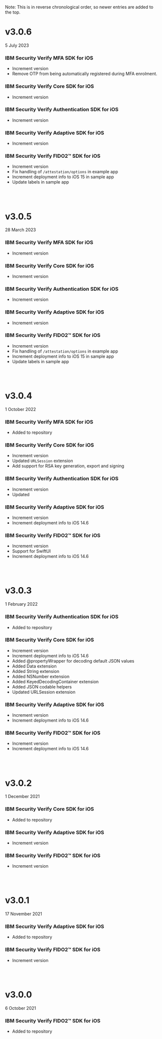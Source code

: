 Note: This is in reverse chronological order, so newer entries are added to the top.

# v3.0.6
5 July 2023
### IBM Security Verify MFA SDK for iOS
* Increment version
* Remove OTP from being automatically registered during MFA enrolment.

### IBM Security Verify Core SDK for iOS
* Increment version

### IBM Security Verify Authentication SDK for iOS
* Increment version

### IBM Security Verify Adaptive SDK for iOS
* Increment version

### IBM Security Verify FIDO2™ SDK for iOS
* Increment version
* Fix handling of `/attestation/options` in example app
* Increment deployment info to iOS 15 in sample app
* Update labels in sample app
<br/>
<br/>

# v3.0.5
28 March 2023
### IBM Security Verify MFA SDK for iOS
* Increment version

### IBM Security Verify Core SDK for iOS
* Increment version

### IBM Security Verify Authentication SDK for iOS
* Increment version

### IBM Security Verify Adaptive SDK for iOS
* Increment version

### IBM Security Verify FIDO2™ SDK for iOS
* Increment version
* Fix handling of `/attestation/options` in example app
* Increment deployment info to iOS 15 in sample app
* Update labels in sample app
<br/>
<br/>

# v3.0.4
1 October 2022
### IBM Security Verify MFA SDK for iOS
* Added to repository

### IBM Security Verify Core SDK for iOS
* Increment version
* Updated `URLSession` extension
* Add support for RSA key generation, export and signing

### IBM Security Verify Authentication SDK for iOS
* Increment version
* Updated 

### IBM Security Verify Adaptive SDK for iOS
* Increment version
* Increment deployment info to iOS 14.6

### IBM Security Verify FIDO2™ SDK for iOS
* Increment version
* Support for SwiftUI
* Increment deployment info to iOS 14.6
<br/>
<br/>

# v3.0.3
1 February 2022
### IBM Security Verify Authentication SDK for iOS
* Added to repository

### IBM Security Verify Core SDK for iOS
* Increment version
* Increment deployment info to iOS 14.6 
* Added @propertyWrapper for decoding default JSON values
* Added Data extension
* Added String extension
* Added NSNumber extension
* Added KeyedDecodingContainer extension
* Added JSON codable helpers
* Updated URLSession extension

### IBM Security Verify Adaptive SDK for iOS
* Increment version
* Increment deployment info to iOS 14.6

### IBM Security Verify FIDO2™ SDK for iOS
* Increment version
* Increment deployment info to iOS 14.6
<br/>
<br/>

# v3.0.2
1 December 2021
### IBM Security Verify Core SDK for iOS
* Added to repository

### IBM Security Verify Adaptive SDK for iOS
* Increment version

### IBM Security Verify FIDO2™ SDK for iOS
* Increment version
<br/>
<br/>

# v3.0.1
17 November 2021
### IBM Security Verify Adaptive SDK for iOS
* Added to repository

### IBM Security Verify FIDO2™ SDK for iOS
* Increment version
<br/>
<br/>

# v3.0.0
6 October 2021

### IBM Security Verify FIDO2™ SDK for iOS
* Added to repository
